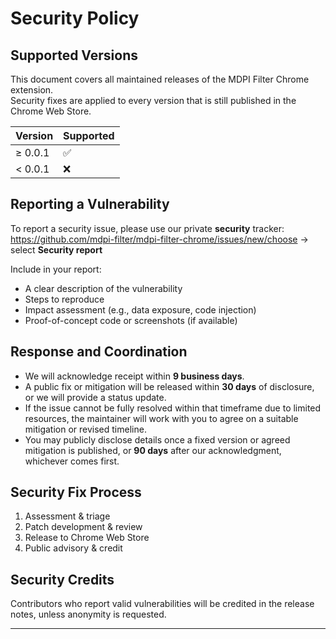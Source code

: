 # Security Policy

## Supported Versions

This document covers all maintained releases of the MDPI Filter Chrome extension.  
Security fixes are applied to every version that is still published in the Chrome Web Store.

| Version    | Supported        |
| ---------- | ---------------- |
| ≥ 0.0.1    | :white_check_mark: |
| < 0.0.1    | :x:               |

## Reporting a Vulnerability

To report a security issue, please use our private **security** tracker:  
https://github.com/mdpi-filter/mdpi-filter-chrome/issues/new/choose → select **Security report**

Include in your report:
 - A clear description of the vulnerability
 - Steps to reproduce
 - Impact assessment (e.g., data exposure, code injection)
 - Proof-of-concept code or screenshots (if available)

## Response and Coordination

- We will acknowledge receipt within **9 business days**.
- A public fix or mitigation will be released within **30 days** of disclosure, or we will provide a status update.
- If the issue cannot be fully resolved within that timeframe due to limited resources, the maintainer will work with you to agree on a suitable mitigation or revised timeline.
- You may publicly disclose details once a fixed version or agreed mitigation is published, or **90 days** after our acknowledgment, whichever comes first.

## Security Fix Process

1. Assessment & triage  
2. Patch development & review  
3. Release to Chrome Web Store  
4. Public advisory & credit  

## Security Credits

Contributors who report valid vulnerabilities will be credited in the release notes, unless anonymity is requested.

---
